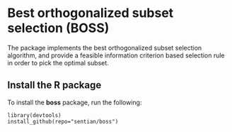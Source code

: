 # Best orthogonalized subset selection (BOSS)
The package implements the best orthogonalized subset selection algorithm, and provide a feasible information criterion based selection rule in order to pick the optimal subset. 

## Install the R package
To install the **boss** package, run the following:
```
library(devtools)
install_github(repo="sentian/boss")
```
